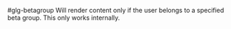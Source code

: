 #glg-betagroup
Will render content only if the user belongs to a specified beta group.
This only works internally.
